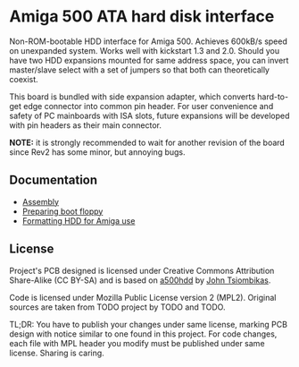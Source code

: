 # Amiga 500 ATA hard disk interface

Non-ROM-bootable HDD interface for Amiga 500. Achieves 600kB/s speed on
unexpanded system. Works well with kickstart 1.3 and 2.0. Should you have two
HDD expansions mounted for same address space, you can invert master/slave
select with a set of jumpers so that both can theoretically coexist.

This board is bundled with side expansion adapter, which converts hard-to-get
edge connector into common pin header. For user convenience and safety of
PC mainboards with ISA slots, future expansions will be developed with pin
headers as their main connector.

**NOTE:** it is strongly recommended to wait for another revision of the board
since Rev2 has some minor, but annoying bugs.

## Documentation

- [Assembly](doc/assembly.md)
- [Preparing boot floppy](doc/floppy.md)
- [Formatting HDD for Amiga use](doc/formatting.md)

## License

Project's PCB designed is licensed under Creative Commons Attribution
Share-Alike (CC BY-SA) and is based on
[a500hdd](http://nuclear.mutantstargoat.com/hw/amiga/a500hdd)
by [John Tsiombikas](mailto:nuclear@member.fsf.org).

Code is licensed under Mozilla Public License version 2 (MPL2).
Original sources are taken from TODO project by TODO and TODO.

TL;DR: You have to publish your changes under same license, marking PCB design
with notice similar to one found in this project. For code changes, each file
with MPL header you modify must be published under same license.
Sharing is caring.
